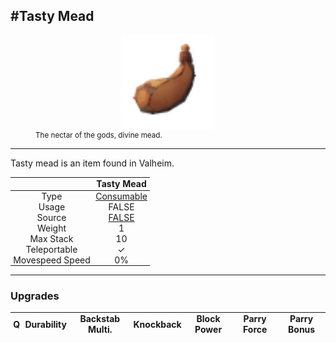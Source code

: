 <meta property="og:title" content="Tasty Mead - MoreValheim" /><meta property="og:type" content="website" /><meta property="og:image" content="/assets/tasty_mead.png" /><meta property="og:description" content="Tasty Mead is an item found in Valheim." /><meta name="theme-color" content="#546D78"><meta name="twitter:card" content="summary_large_image">
#Tasty Mead
-------------
<style>img {width:20px;}.tb {width:150px;display: block;margin-left: auto;margin-right: auto;}</style>

<style>.md-typeset table:not([class]) th:not([align]) {min-width:unset!important;}</style>
<style>td{padding:0em 0.3em!important;text-align:center!important;border-left:.05rem solid var(--md-default-fg-color--lightest)}</style>

<style>th{padding:0.1em 0.3em!important;text-align:center!important;font-weight:bold}</style>

<style>pre{text-align:right!important}</style>
<style>table tr td:first-child {border-left: 0;};</style>

<figure><img src="/assets/tasty_mead.png" class="tb" /><figcaption><small>The nectar of the gods, divine mead.</small></figcaption></figure>

-------------

Tasty mead is an item found in Valheim.

|        | Tasty Mead              |
| ----------- | ------------------------------------ |
| Type | [Consumable](../../types/consumable)
| Usage | FALSE<br>
| Source | [FALSE](../../items/false)
| Weight | 1 |
| Max Stack | 10 |
| Teleportable | ✓
| Movespeed Speed | 0%


-------------

### Upgrades
| Q | Durability | Backstab Multi. | Knockback | Block Power | Parry Force | Parry Bonus
| - | - | - | - | - | - | - 
